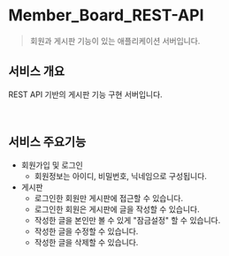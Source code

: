 # Member_Board_REST-API
> 회원과 게시판 기능이 있는 애플리케이션 서버입니다.

## 서비스 개요
REST API 기반의 게시판 기능 구현 서버입니다.

</br>

## 서비스 주요기능
- 회원가입 및 로그인
  - 회원정보는 아이디, 비밀번호, 닉네임으로 구성됩니다.
- 게시판
  - 로그인한 회원만 게시판에 접근할 수 있습니다.
  - 로그인한 회원은 게시판에 글을 작성할 수 있습니다.
  - 작성한 글을 본인만 볼 수 있게 "잠금설정" 할 수 있습니다.
  - 작성한 글을 수정할 수 있습니다.
  - 작성한 글을 삭제할 수 있습니다.
  
